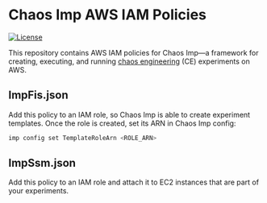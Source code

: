 # Chaos Imp AWS IAM Policies

[![License](https://img.shields.io/badge/License-Apache%202.0-blue.svg)](https://github.com/gitbucket/gitbucket/blob/master/LICENSE)

This repository contains AWS IAM policies for Chaos Imp—a framework for creating, executing, and running [chaos engineering](https://principlesofchaos.org/) (CE) experiments on AWS.

## ImpFis.json

Add this policy to an IAM role, so Chaos Imp is able to create experiment templates. Once the role is created, set its ARN in Chaos Imp config:

```bash
imp config set TemplateRoleArn <ROLE_ARN>
```

## ImpSsm.json

Add this policy to an IAM role and attach it to EC2 instances that are part of your experiments.